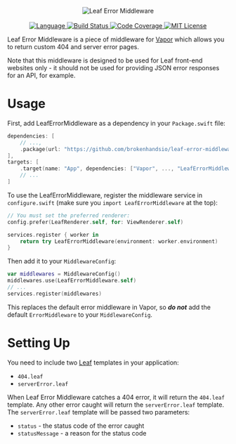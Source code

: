 <p align="center">
    <img src="https://user-images.githubusercontent.com/9938337/31054113-7cac93d8-a6a3-11e7-84ae-e98c57129a72.png" alt="Leaf Error Middleware">
    <br>
    <br>
    <a href="https://swift.org">
        <img src="http://img.shields.io/badge/Swift-4.1-brightgreen.svg" alt="Language">
    </a>
    <a href="https://github.com/brokenhandsio/leaf-error-middleware/actions">
        <img src="https://github.com/brokenhandsio/leaf-error-middleware/workflows/CI/badge.svg?branch=master" alt="Build Status">
    </a>
    <a href="https://codecov.io/gh/brokenhandsio/leaf-error-middleware">
        <img src="https://codecov.io/gh/brokenhandsio/leaf-error-middleware/branch/master/graph/badge.svg" alt="Code Coverage">
    </a>
    <a href="https://raw.githubusercontent.com/brokenhandsio/leaf-error-middleware/master/LICENSE">
        <img src="https://img.shields.io/badge/license-MIT-blue.svg" alt="MIT License">
    </a>
</p>

Leaf Error Middleware is a piece of middleware for [Vapor](https://github.com/vapor/vapor) which allows you to return custom 404 and server error pages.

Note that this middleware is designed to be used for Leaf front-end websites only - it should not be used for providing JSON error responses for an API, for example.

# Usage

First, add LeafErrorMiddleware as a dependency in your `Package.swift` file:

```swift
dependencies: [
    // ...,
    .package(url: "https://github.com/brokenhandsio/leaf-error-middleware.git", from: "1.0.0")
],
targets: [
    .target(name: "App", dependencies: ["Vapor", ..., "LeafErrorMiddleware"]),
    // ...
]
```

To use the LeafErrorMiddleware, register the middleware service in `configure.swift` (make sure you `import LeafErrorMiddleware` at the top):

```swift
// You must set the preferred renderer:
config.prefer(LeafRenderer.self, for: ViewRenderer.self)

services.register { worker in
    return try LeafErrorMiddleware(environment: worker.environment)
}
```

Then add it to your `MiddlewareConfig`:

```swift
var middlewares = MiddlewareConfig()
middlewares.use(LeafErrorMiddleware.self)
// ...
services.register(middlewares)
```

This replaces the default error middleware in Vapor, so ***do not*** add the default `ErrorMiddleware` to your `MiddlewareConfig`.

# Setting Up

You need to include two [Leaf](https://github.com/vapor/leaf) templates in your application:

* `404.leaf`
* `serverError.leaf`

When Leaf Error Middleware catches a 404 error, it will return the `404.leaf` template. Any other error caught will return the `serverError.leaf` template. The `serverError.leaf` template will be passed two parameters:

* `status` - the status code of the error caught
* `statusMessage` - a reason for the status code
